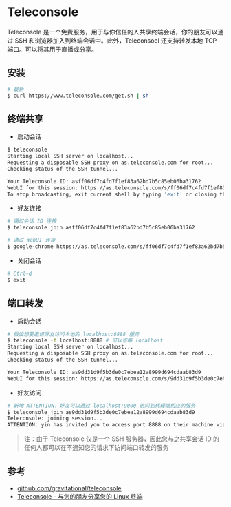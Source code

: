 # Teleconsole

Teleconsole 是一个免费服务，用于与你信任的人共享终端会话，你的朋友可以通过 SSH 和浏览器加入到终端会话中。此外，Teleconsoel 还支持转发本地 TCP 端口。可以将其用于直播或分享。

## 安装

```sh
# 最新
$ curl https://www.teleconsole.com/get.sh | sh
```

## 终端共享

* 启动会话

```sh
$ teleconsole
Starting local SSH server on localhost...
Requesting a disposable SSH proxy on as.teleconsole.com for root...
Checking status of the SSH tunnel...

Your Teleconsole ID: asff06df7c4fd7f1ef83a62bd7b5c85eb06ba31762
WebUI for this session: https://as.teleconsole.com/s/ff06df7c4fd7f1ef83a62bd7b5c85eb06ba31762
To stop broadcasting, exit current shell by typing 'exit' or closing the window.
```

* 好友连接

```sh
# 通过会话 ID 连接
$ teleconsole join asff06df7c4fd7f1ef83a62bd7b5c85eb06ba31762

# 通过 WebUI 连接
$ google-chrome https://as.teleconsole.com/s/ff06df7c4fd7f1ef83a62bd7b5c85eb06ba31762
```

* 关闭会话

```sh
# Ctrl+d
$ exit
```

## 端口转发

* 启动会话

```sh
# 假设想要邀请好友访问本地的 localhost:8888 服务
$ teleconsole -f localhost:8888 # 可以省略 localhost
Starting local SSH server on localhost...
Requesting a disposable SSH proxy on as.teleconsole.com for root...
Checking status of the SSH tunnel...

Your Teleconsole ID: as9dd31d9f5b3de0c7ebea12a8999d694cdaab83d9
WebUI for this session: https://as.teleconsole.com/s/9dd31d9f5b3de0c7ebea12a8999d694cdaab83d9
```

* 好友访问

```sh
# 新增 ATTENTION，好友可以通过 localhost:9000 访问到代理端相应的服务
$ teleconsole join as9dd31d9f5b3de0c7ebea12a8999d694cdaab83d9
Teleconsole: joining session...
ATTENTION: yin has invited you to access port 8888 on their machine via localhost:9000
```

> 注：由于 Teleconsole 仅是一个 SSH 服务器，因此您与之共享会话 ID 的任何人都可以在不通知您的请求下访问端口转发的服务

## 参考

* [github.com/gravitational/teleconsole](https://github.com/gravitational/teleconsole)
* [Teleconsole - 与您的朋友分享您的 Linux 终端](https://www.howtoing.com/teleconsole-share-linux-terminal-session-with-friends)